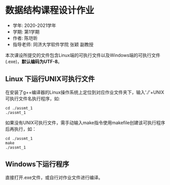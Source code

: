 # 数据结构课程设计作业

- 学年: 2020-2021学年
- 学期: 第1学期
- 作者: 陈垲昕
- 指导老师: 同济大学软件学院 张颖 副教授

本次课设所提交的文件包含Linux端的可执行文件以及Windows端的可执行文件(.exe)，**默认编码为UTF-8**。

## Linux 下运行UNIX可执行文件

在安装了g++编译器的Linux操作系统上定位到对应作业文件夹下，输入'./'+UNIX可执行文件名执行程序，如:

```shell
cd ./assmt_1
./assmt_1
```

如果没有UNIX可执行文件，需手动输入make指令使用makefile创建该可执行程序后再执行，如：

```shell
cd ./assmt_1
make
./assmt_1
```

## Windows下运行程序

直接打开.exe文件，或自行对作业文件进行编译。
